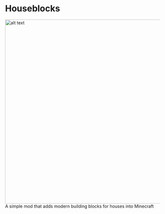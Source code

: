 # Houseblocks
<img src="https://i.imgur.com/JigBCGw.png" alt="alt text" width="600">
A simple mod that adds modern building blocks for houses into Minecraft
